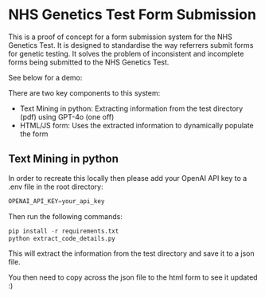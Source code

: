 # NHS Genetics Test Form Submission

This is a proof of concept for a form submission system for the NHS Genetics Test. It is designed to standardise the way referrers submit forms for genetic testing. It solves the problem of inconsistent and incomplete forms being submitted to the NHS Genetics Test.

See below for a demo:


There are two key components to this system:
- Text Mining in python: Extracting information from the test directory (pdf) using GPT-4o (one off)
- HTML/JS form: Uses the extracted information to dynamically populate the form

## Text Mining in python

In order to recreate this locally then please add your OpenAI API key to a .env file in the root directory:

```python
OPENAI_API_KEY=your_api_key
```

Then run the following commands:

```python
pip install -r requirements.txt
python extract_code_details.py
```

This will extract the information from the test directory and save it to a json file.

You then need to copy across the json file to the html form to see it updated :)